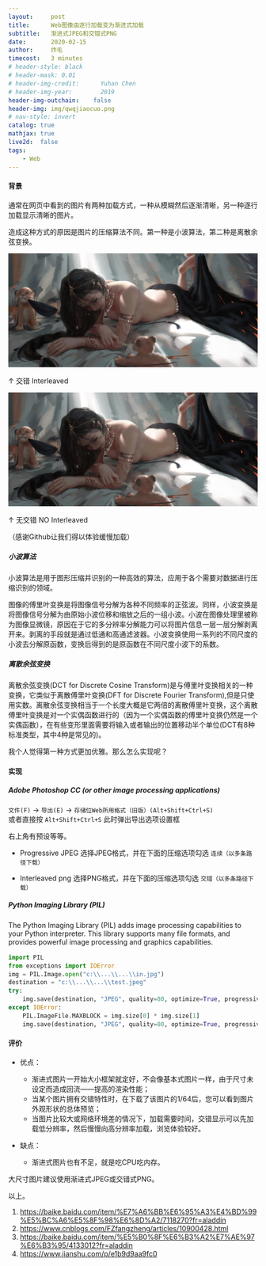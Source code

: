 ```yaml
---
layout:     post
title:      Web图像由逐行加载变为渐进式加载
subtitle:   渐进式JPEG和交错式PNG
date:       2020-02-15
author:     炸毛
timecost:   3 minutes
# header-style: black
# header-mask: 0.01
# header-img-credit:      Yuhan Chen
# header-img-year:        2019 
header-img-outchain:    false
header-img: img/qwqjiaocuo.png
# nav-style: invert
catalog: true
mathjax: true
live2d:  false
tags:
    - Web
---
```


#### 背景

通常在网页中看到的图片有两种加载方式，一种从模糊然后逐渐清晰，另一种逐行加载显示清晰的图片。

造成这种方式的原因是图片的压缩算法不同。第一种是小波算法，第二种是离散余弦变换。

![Interleaved](/img/qwqjiaocuo.png)

↑ 交错 Interleaved

![NO Interleaved](/img/qwqnojiaocuo.png)

↑ 无交错 NO Interleaved

（感谢Github让我们得以体验缓慢加载）

##### 小波算法

小波算法是用于图形压缩并识别的一种高效的算法，应用于各个需要对数据进行压缩识别的领域。 

图像的傅里叶变换是将图像信号分解为各种不同频率的正弦波。同样，小波变换是将图像信号分解为由原始小波位移和缩放之后的一组小波。小波在图像处理里被称为图像显微镜，原因在于它的多分辨率分解能力可以将图片信息一层一层分解剥离开来。剥离的手段就是通过低通和高通滤波器。小波变换使用一系列的不同尺度的小波去分解原函数，变换后得到的是原函数在不同尺度小波下的系数。

##### 离散余弦变换

离散余弦变换(DCT for Discrete Cosine Transform)是与傅里叶变换相关的一种变换，它类似于离散傅里叶变换(DFT for Discrete Fourier Transform),但是只使用实数。离散余弦变换相当于一个长度大概是它两倍的离散傅里叶变换，这个离散傅里叶变换是对一个实偶函数进行的（因为一个实偶函数的傅里叶变换仍然是一个实偶函数），在有些变形里面需要将输入或者输出的位置移动半个单位(DCT有8种标准类型，其中4种是常见的)。

我个人觉得第一种方式更加优雅。那么怎么实现呢？

#### 实现

##### Adobe Photoshop CC (or other image processing applications)

`文件(F)` -> `导出(E)` -> `存储位Web所用格式（旧版）(Alt+Shift+Ctrl+S)`  
或者直接按 `Alt+Shift+Ctrl+S` 此时弹出导出选项设置框

右上角有预设等等。 

- Progressive JPEG
选择JPEG格式，并在下面的压缩选项勾选 `连续（以多条路径下载）`

- Interleaved png
选择PNG格式，并在下面的压缩选项勾选 `交错（以多条路径下载）`

##### Python Imaging Library (PIL)

The Python Imaging Library (PIL) adds image processing capabilities to your Python interpreter. This library supports many file formats, and provides powerful image processing and graphics capabilities.

```python
import PIL
from exceptions import IOError
img = PIL.Image.open("c:\\...\\...\\in.jpg")
destination = "c:\\...\\...\\test.jpeg"
try:
    img.save(destination, "JPEG", quality=80, optimize=True, progressive=True)
except IOError:
    PIL.ImageFile.MAXBLOCK = img.size[0] * img.size[1]
    img.save(destination, "JPEG", quality=80, optimize=True, progressive=True)
```

#### 评价

- 优点：
  - 渐进式图片一开始大小框架就定好，不会像基本式图片一样，由于尺寸未设定而造成回流——提高的渲染性能；
  - 当某个图片拥有交错特性时，在下载了该图片的1/64后，您可以看到图片外观形状的总体预览；
  - 当图片比较大或网络环境差的情况下，加载需要时间，交错显示可以先加载低分辨率，然后慢慢向高分辨率加载，浏览体验较好。

- 缺点：
  - 渐进式图片也有不足，就是吃CPU吃内存。

大尺寸图片建议使用渐进式JPEG或交错式PNG。  

以上。

1. <https://baike.baidu.com/item/%E7%A6%BB%E6%95%A3%E4%BD%99%E5%BC%A6%E5%8F%98%E6%8D%A2/7118270?fr=aladdin>
2. <https://www.cnblogs.com/FZfangzheng/articles/10900428.html>
3. <https://baike.baidu.com/item/%E5%B0%8F%E6%B3%A2%E7%AE%97%E6%B3%95/4133012?fr=aladdin>
4. <https://www.jianshu.com/p/e1b9d9aa9fc0>